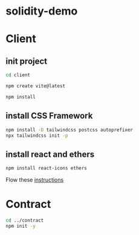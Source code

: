# solidity-demo


# Client
## init project
```bash
cd client

npm create vite@latest

npm install

```

## install CSS Framework


```bash
npm install -D tailwindcss postcss autoprefixer
npx tailwindcss init -p

```

## install react and ethers

```bash
npm install react-icons ethers
```

Flow these [instructions](https://tailwindcss.com/docs/guides/create-react-app)


# Contract

```bash
cd ../contract
npm init -y

```